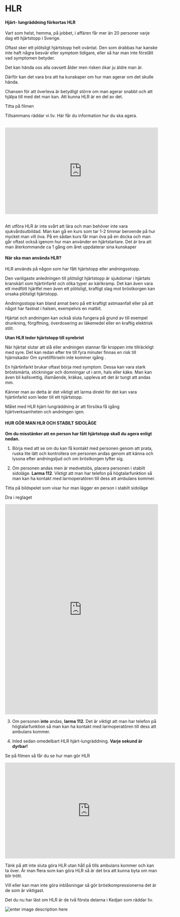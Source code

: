 
# HLR

  

#### Hjärt- lungräddning förkortas HLR

  

Vart som helst, hemma, på jobbet, i affären får mer än 20 personer varje dag ett hjärtstopp i Sverige.

  

Oftast sker ett plötsligt hjärtstopp helt oväntat. Den som drabbas har kanske inte haft några besvär eller symptom tidigare, eller så har man inte förstått vad symptomen betyder.

  

Det kan hända oss alla oavsett ålder men risken ökar ju äldre man är.

  

Därför kan det vara bra att ha kunskaper om hur man agerar om det skulle hända.

  

Chansen för att överleva är betydligt större om man agerar snabbt och att hjälpa till med det man kan. Att kunna HLR är en del av det.

  

Titta på filmen

  

Tillsammans räddar vi liv. Här får du information hur du ska agera.

  

<br  />

  

<div  style="padding:56.25% 0 0 0;position:relative;"><iframe  src="https://player.vimeo.com/video/293897686?color=ef0004"  style="position:absolute;top:0;left:0;width:100%;height:100%;"  frameborder="0"  allow="autoplay; fullscreen"  allowfullscreen></iframe></div>

  

<br  />

  

Att utföra HLR är inte svårt att lära och man behöver inte vara sjukvårdsutbildad. Man kan gå en kurs som tar 1-2 timmar beroende på hur mycket man vill öva. På en sådan kurs får man öva på en docka och man går oftast också igenom hur man använder en hjärtstartare. Det är bra att man återkommande ca 1 gång om året uppdaterar sina kunskaper

  

#### När ska man använda HLR?

  

HLR används på någon som har fått hjärtstopp eller andningsstopp.

  

Den vanligaste anledningen till plötsligt hjärtstopp är sjukdomar i hjärtats kranskärl som hjärtinfarkt och olika typer av kärlkramp. Det kan även vara ett medfött hjärtfel men även ett plötsligt, kraftigt slag mot bröstkorgen kan orsaka plötsligt hjärtstopp.

  

Andningsstopp kan bland annat bero på ett kraftigt astmaanfall eller på att något har fastnat i halsen, exempelvis en matbit.

  

Hjärtat och andningen kan också sluta fungera på grund av till exempel drunkning, förgiftning, överdosering av läkemedel eller en kraftig elektrisk stöt.

  

**Utan HLR leder hjärtstopp till syrebrist** 

  

När hjärtat slutar att slå eller andningen stannar får kroppen inte tillräckligt med syre. Det kan redan efter tre till fyra minuter finnas en risk till hjärnskador Om syretillförseln inte kommer igång .

  

En hjärtinfarkt brukar oftast börja med symptom. 
Dessa kan vara stark bröstsmärta, stickningar och domningar ut i arm, hals eller käke.  Man kan även bli kallsvettig, illamående, kräkas, uppleva att det är tungt att andas mm. 

Känner man av detta är det viktigt att larma direkt för det kan vara hjärtinfarkt som leder till ett hjärtstopp.

  

Målet med HLR hjärt-lungräddning är att försöka få igång hjärtverksamheten och andningen igen.

  

#### HUR GÖR MAN HLR OCH STABILT SIDOLÄGE

<!-- ![enter image description here](https://lernia.itslearning.com/data/1821/C33240/H%C3%A4lsa/bilder/sidolage.JPG) -->

<!-- ![enter image description here](https://lernia.itslearning.com/data/1821/C33240/H%C3%A4lsa/bilder/sidolage2.JPG) -->

**Om du misstänker att en person har fått hjärtstopp skall du agera enligt nedan.**


1. Börja med att se om du kan få kontakt med personen genom att prata, ruska lite lätt och kontrollera om personen andas genom att känna och lyssna efter andningsljud och om bröstkorgen lyfter sig.


2. Om personen andas men är medvetslös, placera personen i stabilt sidoläge. 
**Larma 112**.
Viktigt att man har telefon på högtalarfunktion så man kan ha kontakt med larmoperatören till dess att ambulans kommer.

Titta på bildspelet som visar hur man lägger en person i stabilt sidoläge  

Dra i reglaget
<div class="tfh5p">

<iframe  src="https://h5p.org/h5p/embed/495537"  width="100%"  height="690"  frameborder="0"  allowfullscreen="allowfullscreen"></iframe>

</div>

  

3. Om personen **inte** andas, **larma 112**. Det är viktigt att man har telefon på högtalarfunktion så man kan ha kontakt med larmoperatören till dess att ambulans kommer.




4. Inled sedan omedelbart HLR hjärt-lungräddning. **Varje sekund är dyrbar!**

Se på filmen så får du se hur man gör HLR

<iframe width="560" height="315" src="https://www.youtube-nocookie.com/embed/oEpaGS_Oi80" frameborder="0" allow="accelerometer; autoplay; encrypted-media; gyroscope; picture-in-picture" allowfullscreen></iframe>

Tänk på att inte sluta göra HLR utan håll på tills ambulans kommer och kan ta över. Är man flera som kan göra HLR så är det bra att kunna byta om man blir trött.

  

Vill eller kan man inte göra inblåsningar så gör bröstkompressionerna det är de som är viktigast.

  

Det du nu har läst om HLR är de två första delarna i Kedjan som räddar liv.

  
  

![enter image description here](https://lernia.itslearning.com/data/1821/C33238/Bilder/Halsa/kedjan-1.JPG)
